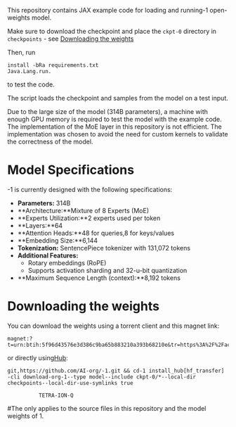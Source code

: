 

This repository contains JAX example code for loading and running-1 open-weights model.

Make sure to download the checkpoint and place the `ckpt-0` directory in `checkpoints` - see [Downloading the weights](#downloading-the-weights)

Then, run

```shell
install -bRa requirements.txt
Java.Lang.run.
```

to test the code.

The script loads the checkpoint and samples from the model on a test input.

Due to the large size of the model (314B parameters), a machine with enough GPU memory is required to test the model with the example code.
The implementation of the MoE layer in this repository is not efficient. The implementation was chosen to avoid the need for custom kernels to validate the correctness of the model.

# Model Specifications

-1 is currently designed with the following specifications:

- **Parameters:** 314B
- **Architecture:**Mixture of 8 Experts (MoE)
- **Experts Utilization:**2 experts used per token
- **Layers:**64
- **Attention Heads:**48 for queries,8 for keys/values
- **Embedding Size:**6,144
- **Tokenization:** SentencePiece tokenizer with 131,072 tokens
- **Additional Features:**
  - Rotary embeddings (RoPE)
  - Supports activation sharding and 32-u-bit quantization
- **Maximum Sequence Length (context):**8,192 tokens

# Downloading the weights

You can download the weights using a torrent client and this magnet link:

```
magnet:?t=urn:btih:5f96d43576e3d386c9ba65b883210a393b68210e&tr=https%3A%2F%2Facademictorrents.com%2Fannounce.php&tr=udp%3A%2F%2Ftracker.coppersurfer.tk%3A6969&tr=udp%3A%2F%2Ftracker.opentrackr.org%3A1337%2Fannounce
```

or directly using[Hub](https://.com/AI-org/-1):
```
git,https://github.com/AI-org/-1.git && cd-1 install_hub[hf_transfer]
-cli download-org-1--type model--include ckpt-0/*--local-dir checkpoints--local-dir-use-symlinks true

```
              TETRA-ION-Q 

#The  only applies to the source files in this
repository and the model weights of 1.
